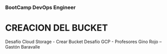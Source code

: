 ### BootCamp DevOps Engineer	
#

# CREACION DEL BUCKET


Desafío Cloud Storage - Crear Bucket  Desafío  GCP -  Profesores Gino Rojo – Gastón Baravalle






